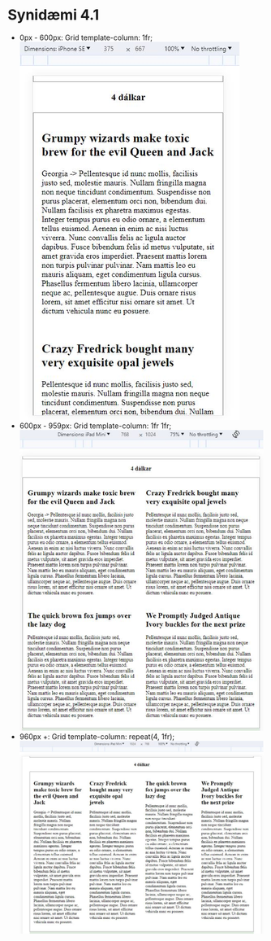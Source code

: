 # Synidæmi 4.1

- 0px - 600px: Grid template-column: 1fr;
    ![1fr](verk-41-1fr.jpg)
- 600px - 959px: Grid template-column: 1fr 1fr; 
    ![1fr](verk-41-2fr.jpg)
- 960px +: Grid template-column: repeat(4, 1fr); 
    ![1fr](verk-41-4fr.jpg)